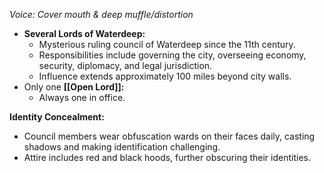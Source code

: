 *Voice: Cover mouth & deep muffle/distortion*

- **Several Lords of Waterdeep:**
  - Mysterious ruling council of Waterdeep since the 11th century.
  - Responsibilities include governing the city, overseeing economy, security, diplomacy, and legal jurisdiction.
  - Influence extends approximately 100 miles beyond city walls.
- Only one **[[Open Lord]]:**
  - Always one in office.

**Identity Concealment:**
  - Council members wear obfuscation wards on their faces daily, casting shadows and making identification challenging.
  - Attire includes red and black hoods, further obscuring their identities.